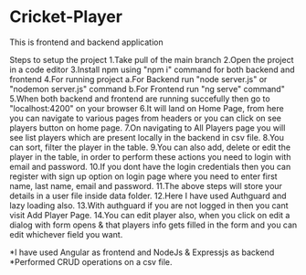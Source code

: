 # Cricket-Player

This is frontend and backend application

Steps to setup the project
1.Take pull of the main branch
2.Open the project in a code editor
3.Install npm using "npm i" command for both backend and frontend
4.For running project
  a.For Backend run "node server.js" or "nodemon server.js" command
  b.For Frontend run "ng serve" command"
5.When both backend and frontend are running succefully then go to "localhost:4200" on your browser
6.It will land on Home Page, from here you can navigate to various pages from headers or you can click on see players button on home page.
7.On navigating to All Players page you will see list players which are present locally in the backend in csv file.
8.You can sort, filter the player in the table.
9.You can also add, delete or edit the player in the table, in order to perform these actions you need to login with email and password.
10.If you dont have the login credentials then you can register with sign up option on login page where you need to enter first name, last name, email and password.
11.The above steps will store your details in a user file inside data folder.
12.Here I have used Authguard and lazy loading also.
13.With authguard if you are not logged in then you cant visit Add Player Page.
14.You can edit player also, when you click on edit a dialog with form opens & that players info gets filled in the form and you can edit whichever field you want.


*I have used Angular as frontend and NodeJs & Expressjs as backend
*Performed CRUD operations on a csv file.
